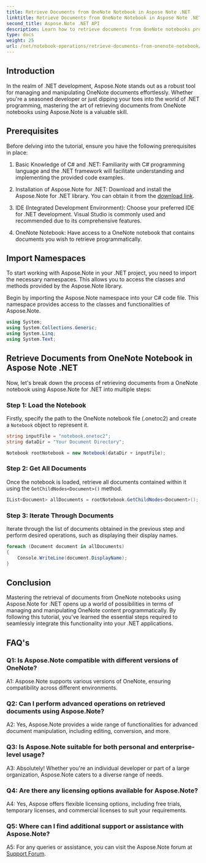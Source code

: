 ```yaml
---
title: Retrieve Documents from OneNote Notebook in Aspose Note .NET
linktitle: Retrieve Documents from OneNote Notebook in Aspose Note .NET
second_title: Aspose.Note .NET API
description: Learn how to retrieve documents from OneNote notebooks programmatically using Aspose.Note for .NET, empowering seamless integration and manipulation.
type: docs
weight: 25
url: /net/notebook-operations/retrieve-documents-from-onenote-notebook/
---
```

## Introduction

In the realm of .NET development, Aspose.Note stands out as a robust tool for managing and manipulating OneNote documents effortlessly. Whether you're a seasoned developer or just dipping your toes into the world of .NET programming, mastering the art of retrieving documents from OneNote notebooks using Aspose.Note is a valuable skill.

## Prerequisites

Before delving into the tutorial, ensure you have the following prerequisites in place:

1. Basic Knowledge of C# and .NET: Familiarity with C# programming language and the .NET framework will facilitate understanding and implementing the provided code examples.

2. Installation of Aspose.Note for .NET: Download and install the Aspose.Note for .NET library. You can obtain it from the [download link](https://releases.aspose.com/note/net/).

3. IDE (Integrated Development Environment): Choose your preferred IDE for .NET development. Visual Studio is commonly used and recommended due to its comprehensive features.

4. OneNote Notebook: Have access to a OneNote notebook that contains documents you wish to retrieve programmatically.

## Import Namespaces

To start working with Aspose.Note in your .NET project, you need to import the necessary namespaces. This allows you to access the classes and methods provided by the Aspose.Note library.

Begin by importing the Aspose.Note namespace into your C# code file. This namespace provides access to the classes and functionalities of Aspose.Note.

```csharp
using System;
using System.Collections.Generic;
using System.Linq;
using System.Text;
```

## Retrieve Documents from OneNote Notebook in Aspose Note .NET

Now, let's break down the process of retrieving documents from a OneNote notebook using Aspose.Note for .NET into multiple steps:

### Step 1: Load the Notebook

Firstly, specify the path to the OneNote notebook file (.onetoc2) and create a `Notebook` object to represent it.

```csharp
string inputFile = "notebook.onetoc2";
string dataDir = "Your Document Directory";

Notebook rootNotebook = new Notebook(dataDir + inputFile);
```

### Step 2: Get All Documents

Once the notebook is loaded, retrieve all documents contained within it using the `GetChildNodes<Document>()` method.

```csharp
IList<Document> allDocuments = rootNotebook.GetChildNodes<Document>();
```

### Step 3: Iterate Through Documents

Iterate through the list of documents obtained in the previous step and perform desired operations, such as displaying their display names.

```csharp
foreach (Document document in allDocuments) 
{
    Console.WriteLine(document.DisplayName);
}
```

## Conclusion

Mastering the retrieval of documents from OneNote notebooks using Aspose.Note for .NET opens up a world of possibilities in terms of managing and manipulating OneNote content programmatically. By following this tutorial, you've learned the essential steps required to seamlessly integrate this functionality into your .NET applications.

## FAQ's

### Q1: Is Aspose.Note compatible with different versions of OneNote?

A1: Aspose.Note supports various versions of OneNote, ensuring compatibility across different environments.

### Q2: Can I perform advanced operations on retrieved documents using Aspose.Note?

A2: Yes, Aspose.Note provides a wide range of functionalities for advanced document manipulation, including editing, conversion, and more.

### Q3: Is Aspose.Note suitable for both personal and enterprise-level usage?

A3: Absolutely! Whether you're an individual developer or part of a large organization, Aspose.Note caters to a diverse range of needs.

### Q4: Are there any licensing options available for Aspose.Note?

A4: Yes, Aspose offers flexible licensing options, including free trials, temporary licenses, and commercial licenses to suit your requirements.

### Q5: Where can I find additional support or assistance with Aspose.Note?

A5: For any queries or assistance, you can visit the Aspose.Note forum at [Support Forum](https://forum.aspose.com/c/note/28).
